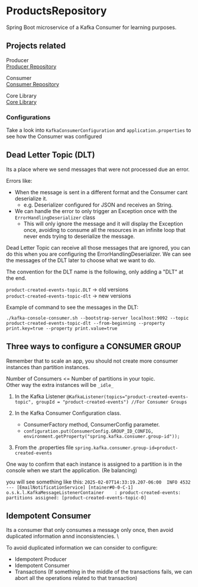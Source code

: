 # ProductsRepository
Spring Boot microservice of a Kafka Consumer for learning purposes.

## Projects related
Producer\
[Producer Repository]([https://www.example.com](https://github.com/hugotb88/ProductsRepository))

Consumer\
[Consumer Repository](https://github.com/hugotb88/EmailNotificationService)

Core Library\
[Core Library](https://github.com/hugotb88/coreKafkaLibrary)

### Configurations
Take a look into `KafkaConsumerConfiguration` and `application.properties` to see how the Consumer was configured


## Dead Letter Topic (DLT)
Its a place where we send messages that were not processed due an error.

Errors like:
* When the message is sent in a different format and the Consumer cant deserialize it.
    * e.g. Deserializer configured for JSON and receives an String.
* We can handle the error to only trigger an Exception once with the `ErrorHandlingDeserializer` class
  * This will only ignore the message and it will display the Exception once,
  avoiding to consume all the resources in an infinite loop that never ends trying to deserialize the message.

Dead Letter Topic can receive all those messages that are ignored, you can do this when you are configuring the ErrorHandlingDeserializer.
We can see the messages of the DLT later to choose what we want to do.

The convention for the DLT name is the following, only adding a "DLT" at the end.

`product-created-events-topic.DLT` -> old versions \
`product-created-events-topic-dlt` -> new versions

Example of command to see the messages in the DLT:

`./kafka-console-consumer.sh --bootstrap-server localhost:9092 --topic product-created-events-topic-dlt --from-beginning --property print.key=true --property print.value=true`


## Three ways to configure a CONSUMER GROUP

Remember that to scale an app, you should not create more consumer instances than partition instances.

Number of Consumers <= Number of partitions in your topic. \
Other way the extra instances will be `_idle_`

1. In the Kafka Listener
`@KafkaListener(topics="product-created-events-topic", groupId = "product-created-events") //For Consumer Groups`

2. In the Kafka Consumer Configuration class.
   * ConsumerFactory method, ConsumerConfig parameter.
   * `configuration.put(ConsumerConfig.GROUP_ID_CONFIG, environment.getProperty("spring.kafka.consumer.group-id"));`

3. From the .properties file
`spring.kafka.consumer.group-id=product-created-events`

One way to confirm that each instance is assigned to a partition is in the console when we start the application.
(Re balancing)

you will see something like this:
`2025-02-07T14:33:19.207-06:00  INFO 4532 --- [EmailNotificationService] [ntainer#0-0-C-1] o.s.k.l.KafkaMessageListenerContainer    : product-created-events: partitions assigned: [product-created-events-topic-0]`


## Idempotent Consumer
Its a consumer that only consumes a message only once, then avoid duplicated information annd inconsistencies. \

To avoid duplicated information we can consider to configure:
* Idempotent Producer
* Idempotent Consumer
* Transactions (If something in the middle of the transactions fails, we can abort all the operations related to that transaction)



